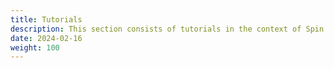 ```yaml
---
title: Tutorials
description: This section consists of tutorials in the context of Spin Operator
date: 2024-02-16
weight: 100
---
```


